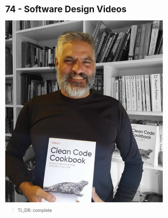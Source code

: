 # 74 - Software Design Videos

![74 - Software Design Videos](74%20-%20Software%20Design%20Videos.png)

> TL;DR: complete